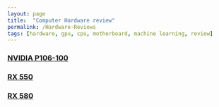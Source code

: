 ```yaml
---
layout: page
title:  "Computer Hardware review"
permalink: /Hardware-Reviews
tags: [hardware, gpu, cpu, motherboard, machine learning, review]
---
```


### [NVIDIA P106-100](./2019-01-19-P106-100-GPU-Machine-Learning.html)

### [RX 550](./2019-01-27-RX550-GPU-Machine-Learning.html)

### [RX 580](./2019-02-23-RX580-GPU-Machine-Learning.html)
